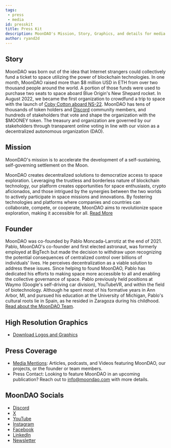```yaml
---
tags: 
 - press
 - media
id: presskit
title: Press Kit
description: MoonDAO's Mission, Story, Graphics, and details for media features. 
author: ryand2d
---
```

## Story
MoonDAO was born out of the idea that Internet strangers could collectively fund a ticket to space utilizing the power of blockchain technologies. In one month, MoonDAO raised more than $8 million USD in ETH from over two thousand people around the world. A portion of those funds were used to purchase two seats to space aboard Blue Origin's New Shepard rocket. In August 2022, we became the first organization to crowdfund a trip to space with the launch of [Coby Cotton aboard NS-22](https://www.youtube.com/watch?v=YXXlSG-du7c). MoonDAO has tens of thousands of token holders and [Discord](https://www.moondao.com/discord) community members, and hundreds of stakeholders that vote and shape the organization with the $MOONEY token. The treasury and organization are governed by our stakeholders through transparent online voting in line with our vision as a decentralized autonomous organization (DAO). 

## Mission
MoonDAO's mission is to accelerate the development of a self-sustaining, self-governing settlement on the Moon.

MoonDAO creates decentralized solutions to democratize access to space exploration. Leveraging the trustless and borderless nature of blockchain technology, our platform creates opportunities for space enthusiasts, crypto aficionados, and those intrigued by the synergies between the two worlds to actively participate in space missions and innovations. By fostering technologies and platforms where companies and countries can collaborate, compete, or cooperate, MoonDAO aims to revolutionize space exploration, making it accessible for all. [Read More](Mission.md)

## Founder
MoonDAO was co-founded by Pablo Moncada-Larrotiz at the end of 2021. Pablo, MoonDAO's co-founder and first elected astronaut, was formerly employed at BigTech but made the decision to withdraw upon recognizing the potential consequences of centralized control over billions of individuals' lives. He perceives decentralization as a viable solution to address these issues. Since helping to found MoonDAO, Pablo has dedicated his efforts to making space more accessible to all and enabling the collective governance of space. Pablo previously held positions at Waymo (Google's self-driving car division), YouTubeVR, and within the field of biotechnology. Although he spent most of his formative years in Ann Arbor, MI, and pursued his education at the University of Michigan, Pablo's cultural roots lie in Spain, as he resided in Zaragoza during his childhood.
[Read about the MoonDAO Team](Team.md).

## High Resolution Graphics
- [Download Logos and Graphics](https://drive.google.com/drive/folders/1xFv7fFPVLUKWPhd9LKd7-PWYH28WyUGP?usp=drive_link)

## Press Coverage
- [Media Mentions](https://docs.moondao.com/Press-Coverage): Articles, podcasts, and Videos featuring MoonDAO, our projects, or the founder or team members.
- Press Contact: Looking to feature MoonDAO in an upcoming publication? Reach out to info@moondao.com with more details.

## MoonDAO Socials
- [Discord](https://moondao.com/discord)
- [X](https://twitter.com/OfficialMoonDAO)
- [YouTube](https://www.youtube.com/@officialmoondao)
- [Instagram](instagram.com/official_moondao)
- [Facebook](https://www.facebook.com/people/Moon-DAO/100087013059209/)
- [LinkedIn](https://linkedin.com/company/moondao)
- [Newsletter](https://moondao.ck.page/profile)